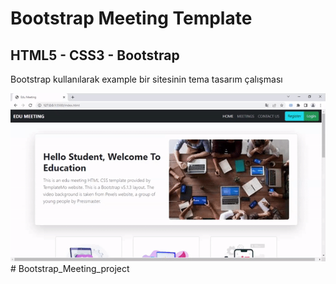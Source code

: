 <h1>Bootstrap Meeting Template</h1>

<h2 color="#red">HTML5 - CSS3 - Bootstrap</h2>

<p>Bootstrap kullanılarak example bir sitesinin tema tasarım çalışması</p>

<img src="./images/bootstrap1.gif"># Bootstrap_Meeting_project
